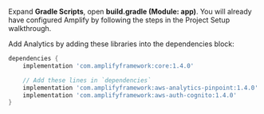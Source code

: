 Expand **Gradle Scripts**, open **build.gradle (Module: app)**. You will already have configured Amplify by following the steps in the Project Setup walkthrough.

Add Analytics by adding these libraries into the dependencies block:

```groovy
dependencies {
    implementation 'com.amplifyframework:core:1.4.0'

    // Add these lines in `dependencies`
    implementation 'com.amplifyframework:aws-analytics-pinpoint:1.4.0'
    implementation 'com.amplifyframework:aws-auth-cognito:1.4.0'
}
```
